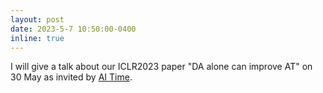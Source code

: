 ```yaml
---
layout: post
date: 2023-5-7 10:50:00-0400
inline: true
---
```


I will give a talk about our ICLR2023 paper "DA alone can improve AT" on 30 May as invited by [AI Time](http://www.aitime.cn/AboutUs).
